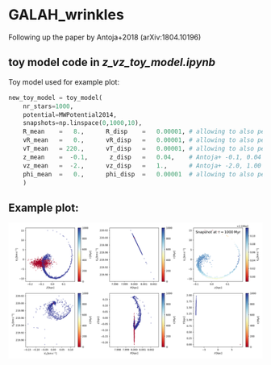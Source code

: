 # GALAH_wrinkles
Following up the paper by Antoja+2018 (arXiv:1804.10196)

## toy model code in *z_vz_toy_model.ipynb*

Toy model used for example plot:

```python
new_toy_model = toy_model(
    nr_stars=1000, 
    potential=MWPotential2014,
    snapshots=np.linspace(0,1000,10),
    R_mean    =   8.,      R_disp    =   0.00001, # allowing to also perturb R
    vR_mean   =   0.,      vR_disp   =   0.00001, # allowing to also perturb vR
    vT_mean   = 220.,      vT_disp   =   0.00001, # allowing to also perturb vT
    z_mean    =  -0.1,      z_disp   =   0.04,    # Antoja+ -0.1, 0.04
    vz_mean   =  -2.,      vz_disp   =   1.,      # Antoja+ -2.0, 1.00
    phi_mean  =   0.,      phi_disp  =   0.00001  # allowing to also perturb phi
    )
```

## Example plot:

![alt text](toy_model_1.png "Example plot of phase-space evolution")
